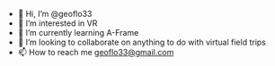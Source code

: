 - 👋 Hi, I’m @geoflo33
- 👀 I’m interested in VR
- 🌱 I’m currently learning A-Frame
- 💞️ I’m looking to collaborate on anything to do with virtual field trips
- 📫 How to reach me geoflo33@gmail.com

<!---
geoflo33/geoflo33 is a ✨ special ✨ repository because its `README.md` (this file) appears on your GitHub profile.
You can click the Preview link to take a look at your changes.
--->
